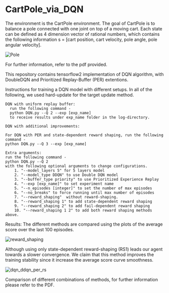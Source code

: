# CartPole_via_DQN

The environment is the CartPole environment. The goal of CartPole is to balance a pole connected with one joint on top of a moving cart. Each state can be defined as 4 dimension vector of rational numbers, which contains the following information
s = [cart position, cart velocity, pole angle, pole angular velocity].

![Pole](https://user-images.githubusercontent.com/49614331/145956577-0a45f1d9-1211-4e0b-bfed-754c264d9389.png)

 For further information, refer to the pdf provided.
 
 This repository contains tensorflow2 implementation of DQN algorithm, with DoubleDQN and Prioritized Replay-Buffer (PER) extentions.

Instructions for training a DQN model with different setups.
In all of the following, we used hard-update for the target update method.

    DQN with uniform replay buffer:
      run the following command -
      python DQN.py --Q 2 --exp [exp_name]
      to receive results under exp_name folder in the log-directory.
    
    DQN with additional improvements: 
    
    For DQN with PER and state-dependent reward shaping, run the following command -
    python DQN.py --Q 3 --exp [exp_name]
    
    Extra arguments:
    run the following command -
    python DQN.py --Q 2
    with the following optional arguments to change configurations. 
        1. "--model_layers 5" for 5 layers model
        2. "--model_type DDQN" to use Double DQN model
        3. "--buffer_type priority" to use Prioritized Experience Replay 
        4. "--exp [exp_name]" to set experiment name
        5. "--n_episodes [integer]" to set the number of max episodes
        6. "--no_breaks" to force running until max number of episodes
        7. "--reward_shaping"  without reward-shaping.
        8. "--reward_shaping 1" to add state-dependent reward shaping
        9. "--reward_shaping 2" to add fail-dependent reward shaping
        10. "--reward_shaping 1 2" to add both reward shaping methods above.
        
Results: 
The different methods are compared using the plots of the average score over the last 100 episodes.

![reward_shaping](https://user-images.githubusercontent.com/49614331/145958925-d38f7007-f4e1-4913-92e4-30cc349d7837.png)

Although using only state-dependent reward-shaping (RS1) leads our agent towards a slower convergence. We claim that this method improves the
training stability since it increase the average score curve smoothness.

![dqn_ddqn_per_rs](https://user-images.githubusercontent.com/49614331/145959016-44e4ce03-62a5-4624-bcca-66e44c096d69.png)

Comparison of different combinations of methods, for further information please refer to the PDF.

